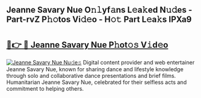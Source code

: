 ## Jeanne Savary Nue O𝚗𝚕yf𝚊ns L𝚎a𝚔ed N𝚞𝚍es - Part-rvZ P𝚑𝚘tos Vi𝚍𝚎o - H𝚘𝚝 Part L𝚎a𝚔s IPXa9

# <h2><a href="http://kf9ci2.oniu.top/?m=Jeanne+Savary+Nue">🔗👉 🔴 Jeanne Savary Nue P𝚑ot𝚘𝚜 V𝚒d𝚎o</a></h2>

[![Jeanne Savary Nue Nu𝚍e𝚜](https://i.imgur.com/0qMVB7G.gif)](http://kf9ci2.oniu.top/?m=Jeanne+Savary+Nue)
Digital content provider and web entertainer Jeanne Savary Nue, known for sharing dance and lifestyle knowledge through solo and collaborative dance presentations and brief films. Humanitarian Jeanne Savary Nue, celebrated for their selfless acts and commitment to helping others.  
